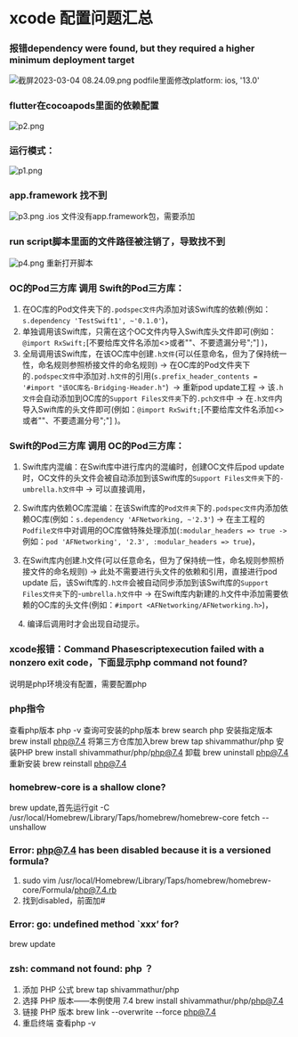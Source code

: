 # xcode 配置问题汇总

### 报错dependency were found, but they required a higher minimum deployment target
![截屏2023-03-04 08.24.09.png](https://p6-juejin.byteimg.com/tos-cn-i-k3u1fbpfcp/6ac4409555dd4c4292d3bd616b25dd38~tplv-k3u1fbpfcp-watermark.image?)
podfile里面修改platform: ios, '13.0'

### flutter在cocoapods里面的依赖配置
![p2.png](https://p1-juejin.byteimg.com/tos-cn-i-k3u1fbpfcp/c07f45f265164604899569ad28b4d05c~tplv-k3u1fbpfcp-watermark.image?)

### 运行模式：
![p1.png](https://p9-juejin.byteimg.com/tos-cn-i-k3u1fbpfcp/3aed1a9b234948d3a5f05ecc30ae8bce~tplv-k3u1fbpfcp-watermark.image?)

### app.framework 找不到
![p3.png](https://p9-juejin.byteimg.com/tos-cn-i-k3u1fbpfcp/75662530b39940f68102d7df7449362b~tplv-k3u1fbpfcp-watermark.image?)
.ios 文件没有app.framework包，需要添加


### run script脚本里面的文件路径被注销了，导致找不到
![p4.png](https://p1-juejin.byteimg.com/tos-cn-i-k3u1fbpfcp/d795b57655f34fb586ea240e91af3959~tplv-k3u1fbpfcp-watermark.image?)
重新打开脚本


### OC的Pod三方库 调用 Swift的Pod三方库：
1. 在OC库的Pod文件夹下的`.podspec文件`内添加对该Swift库的依赖(例如：`s.dependency 'TestSwift1', ~'0.1.0'`)，
2. 单独调用该Swift库，只需在这个OC文件内导入Swift库头文件即可(例如：`@import RxSwift;`[不要给库文件名添加<>或者""、不要遗漏分号";"] )，
3. 全局调用该Swift库，在该OC库中创建`.h文件`(可以任意命名，但为了保持统一性，命名规则参照桥接文件的命名规则) -> 在OC库的Pod文件夹下的`.podspec文件`中添加对`.h文件`的引用(`s.prefix_header_contents = '#import "该OC库名-Bridging-Header.h"`)  -> 重新pod update工程 -> 该`.h文件`会自动添加到OC库的`Support Files文件夹`下的`.pch文件`中 -> 在`.h文件`内导入Swift库的头文件即可(例如：`@import RxSwift;`[不要给库文件名添加<>或者""、不要遗漏分号";"] )。

### Swift的Pod三方库 调用 OC的Pod三方库：
1. Swift库内混编：在Swift库中进行库内的混编时，创建OC文件后pod update时，OC文件的头文件会被自动添加到该Swift库的`Support Files文件夹`下的`-umbrella.h文件`中 -> 可以直接调用，
2. Swift库内依赖OC库混编：在该Swift库的`Pod文件夹`下的`.podspec文件`内添加依赖OC库(例如：`s.dependency 'AFNetworking, ~'2.3'`) -> 在主工程的`Podfile文件`中对调用的OC库做特殊处理添加(`:modular_headers => true ->` 例如：`pod 'AFNetworking', '2.3', :modular_headers => true`)，

3. 在Swift库内创建.h文件(可以任意命名，但为了保持统一性，命名规则参照桥接文件的命名规则) -> 此处不需要进行头文件的依赖和引用，直接进行pod update 后，该Swift库的`.h文件`会被自动同步添加到该Swift库的`Support Files文件夹`下的-`umbrella.h文件`中 -> 在Swift库内新建的.h文件中添加需要依赖的OC库的头文件(例如：`#import <AFNetworking/AFNetworking.h>`)，

    4. 编译后调用时才会出现自动提示。

### xcode报错：Command Phasescriptexecution failed with a nonzero exit code，下面显示php command not found? 
说明是php环境没有配置，需要配置php

### php指令
查看php版本 php -v
查询可安装的php版本 brew search php
安装指定版本 brew install php@7.4
将第三方仓库加入brew brew tap shivammathur/php
安装PHP brew install shivammathur/php/php@7.4
卸载 brew uninstall php@7.4
重新安装 brew reinstall php@7.4

### homebrew-core is a shallow clone? 
brew update,首先运行git -C /usr/local/Homebrew/Library/Taps/homebrew/homebrew-core fetch --unshallow

### Error: php@7.4 has been disabled because it is a versioned formula? 
1. sudo vim /usr/local/Homebrew/Library/Taps/homebrew/homebrew-core/Formula/php@7.4.rb 
2. 找到disabled，前面加#

### Error: go: undefined method `xxx’ for? 
brew update


### zsh: command not found: php ？ 
1. 添加 PHP 公式 brew tap shivammathur/php 
2. 选择 PHP 版本——本例使用 7.4 brew install shivammathur/php/php@7.4 
3. 链接 PHP 版本 brew link --overwrite --force php@7.4 
4. 重启终端 查看php -v